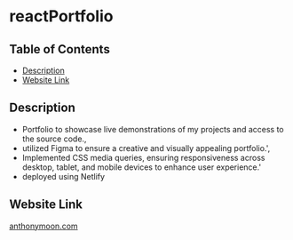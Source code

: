 # reactPortfolio

## Table of Contents
- [Description](#description)
- [Website Link](#Website-Link)

## Description 
-  Portfolio to showcase live demonstrations of my projects and access to the source code., 
- utilized Figma to ensure a creative and visually appealing portfolio.',
- Implemented CSS media queries, ensuring responsiveness across desktop, tablet, and mobile devices to enhance user experience.'
- deployed using Netlify

## Website Link
[anthonymoon.com](https://anthonymoon.com)